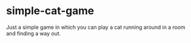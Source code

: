 # simple-cat-game
 Just a simple game in which you can play a cat running around in a room and finding a way out.
